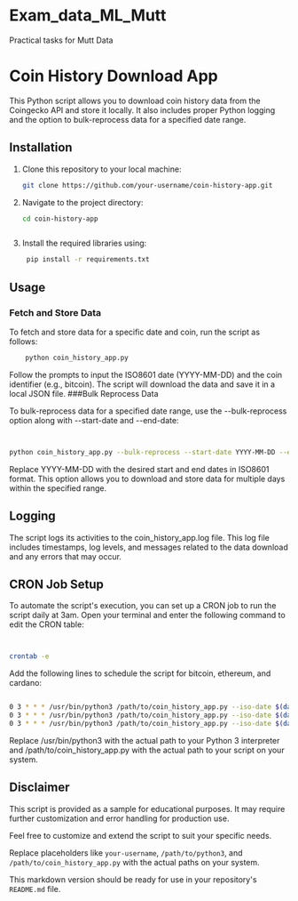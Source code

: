 # Exam_data_ML_Mutt
 Practical tasks for Mutt Data
# Coin History Download App

This Python script allows you to download coin history data from the Coingecko API and store it locally. It also includes proper Python logging and the option to bulk-reprocess data for a specified date range.

## Installation

1. Clone this repository to your local machine:

   ```bash
   git clone https://github.com/your-username/coin-history-app.git

2. Navigate to the project directory:
   ```bash
   cd coin-history-app



3. Install the required libraries using:
   ```bash
    pip install -r requirements.txt

## Usage
### Fetch and Store Data

To fetch and store data for a specific date and coin, run the script as follows:
```bash
    python coin_history_app.py
```
 

Follow the prompts to input the ISO8601 date (YYYY-MM-DD) and the coin identifier (e.g., bitcoin). The script will download the data and save it in a local JSON file.
###Bulk Reprocess Data

To bulk-reprocess data for a specified date range, use the --bulk-reprocess option along with --start-date and --end-date:

   ```bash


python coin_history_app.py --bulk-reprocess --start-date YYYY-MM-DD --end-date YYYY-MM-DD
```
Replace YYYY-MM-DD with the desired start and end dates in ISO8601 format. This option allows you to download and store data for multiple days within the specified range.

## Logging

The script logs its activities to the coin_history_app.log file. This log file includes timestamps, log levels, and messages related to the data download and any errors that may occur.

## CRON Job Setup

To automate the script's execution, you can set up a CRON job to run the script daily at 3am. Open your terminal and enter the following command to edit the CRON table:

   ```bash


crontab -e
```
Add the following lines to schedule the script for bitcoin, ethereum, and cardano:

   ```bash

0 3 * * * /usr/bin/python3 /path/to/coin_history_app.py --iso-date $(date +\%Y-\%m-\%d) bitcoin
0 3 * * * /usr/bin/python3 /path/to/coin_history_app.py --iso-date $(date +\%Y-\%m-\%d) ethereum
0 3 * * * /usr/bin/python3 /path/to/coin_history_app.py --iso-date $(date +\%Y-\%m-\%d) cardano
```
Replace /usr/bin/python3 with the actual path to your Python 3 interpreter and /path/to/coin_history_app.py with the actual path to your script on your system.
## Disclaimer

This script is provided as a sample for educational purposes. It may require further customization and error handling for production use.

Feel free to customize and extend the script to suit your specific needs.

Replace placeholders like `your-username`, `/path/to/python3`, and `/path/to/coin_history_app.py` with the actual paths on your system.

This markdown version should be ready for use in your repository's `README.md` file.

